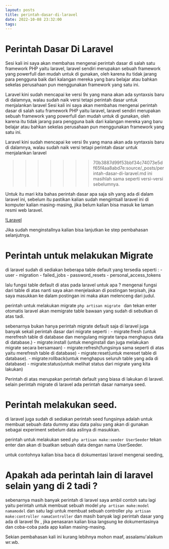 ```yaml
---
layout: posts
title: perintah-dasar-di-laravel
date: 2022-10-08 23:32:00
tags:
---
```


# Perintah Dasar Di Laravel

Sesi kali ini saya akan membahas mengenai perintah dasar di salah satu framework PHP yaitu laravel, laravel sendiri merupakan sebuah framework yang powerfull dan mudah untuk
di gunakan, oleh karena itu tidak jarang para pengguna baik dari kalangan mereka yang baru belajar atau bahkan sekelas perusahaan pun menggunakan framework yang satu ini.

Laravel kini sudah mencapai ke versi 9x yang mana akan ada syntaxsis baru  di dalamnya, walau sudah naik versi tetapi perintah dasar untuk menjalankan laravel
Sesi kali ini saya akan membahas mengenai perintah dasar di salah satu framework PHP yaitu laravel, laravel sendiri merupakan sebuah framework yang powerfull dan mudah untuk di gunakan, oleh karena itu tidak jarang para pengguna baik dari kalangan mereka yang baru belajar atau bahkan sekelas perusahaan pun menggunakan framework yang satu ini.

Laravel kini sudah mencapai ke versi 9x yang mana akan ada syntaxsis baru di dalamnya, walau sudah naik versi tetapi perintah dasar untuk menjalankan laravel
>>>>>>> 70b3887d99f53bbf34c74073e5df65f4aa8abd7e:source/_posts/perintah-dasar-di-laravel.md
ini masihlah sama seperti versi-versi sebelumnya.

Untuk itu mari kita bahas perintah dasar apa saja sih yang ada di dalam laravel ini, sebelum itu pastikan kalian sudah mengintsall laravel ini di komputer kalian masing-masing, jika belum kalian bisa masuk ke laman resmi web laravel.

[!Laravel]('https://laravel.com')

Jika sudah menginstallnya kalian bisa lanjutkan ke step pembahasan selanjutnya.

# Perintah untuk melakukan Migrate
di laravel sudah di sediakan beberapa table default yang tersedia seperti :
    - user
    - migration
    - failed_jobs
    - password_resets
    - personal_access_tokens

lalu fungsi table default di atas pada laravel untuk apa ? mengenai fungsi dari table di atas nanti saya akan menjelaskan di postingan terpisah, jika saya masukkan ke dalam postingan ini maka akan melenceng dari judul.

perintah untuk melakukan migrate `php artisan migrate ` dan tekan enter otomatis laravel akan memigrate table bawaan yang sudah di sebutkan di atas tadi.

sebenarnya bukan hanya perintah migrate default saja di laravel juga banyak sekali perintah dasar dari migrate seperti :
    - migrate:fresh (untuk merefresh table di database dan mengulang migrate tanpa menghapus data di database.)
    - migrate:install (untuk menginstall dan juga melakukan migrate secara bersamaan)
    - migrate:refresh(fungsinya sama seperti di atas yaitu merefresh table di database)
    - migrate:reset(untuk mereset table di database).
    - migrate:rollback(untuk menghapus seluruh table yang ada di database)
    - migrate:status(untuk melihat status dari migrate yang kita lakukan)

Perintah di atas merupakan perintah default yang biasa di lakukan di laravel. selain perintah migrate di laravel ada perintah dasar namanya seed.

# Perintah melakukan seed.

di laravel juga sudah di sediakan perintah seed fungsinya adalah untuk membuat sebuah data dummy atau data palsu yang akan di gunakan sebagai experiment sebelum data aslinya di masukkan.

perintah untuk melakukan seed `php artisan make:seeder UserSeeder` tekan enter dan akan di buatkan sebuah data dengan nama UserSeeder.

untuk contohnya kalian bisa baca di dokumentasi laravel mengenai seeding,

# Apakah ada perintah lain di laravel selain yang di 2 tadi ?

sebenarnya masih banyak perintah di laravel saya ambil contoh satu lagi yaitu perintah untuk membuat sebuah model `php artisan make:model namamodel` dan satu lagi untuk membuat sebuah controller `php artisan make:controller namaController` dan masih banyak lagi perintah dasar yang ada di laravel 9x , jika penasaran kalian bisa langsung ke dokumentasinya dan coba-coba pada app kalian masing-masing.

Sekian pembahasan kali ini kurang lebihnya mohon maaf, assalamu'alaikum wr.wb.


